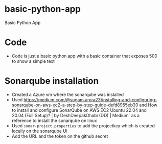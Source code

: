 # basic-python-app
Basic Python App

# Code
- Code is just a basic python app with a basic container that exposes 500 to show a simple text

# Sonarqube installation
- Created a Azure vm where the sonarqube was installed
- Used <a>https://medium.com/@sugam.arora23/installing-and-configuring-sonarqube-on-aws-ec2-a-step-by-step-guide-defd8955eb30</a>
and <a>How to install and configure SonarQube on AWS EC2 Ubuntu 22.04 and 20.04 (Full Setup)? | by DeshDeepakDhobi (DD) | Medium` as a reference to install the sonarqube on linux</a>
- Used `sonar-project.properties` to add the projectkey which is created locally on the sonarqube UI
- Add the URL and the token on the github secret